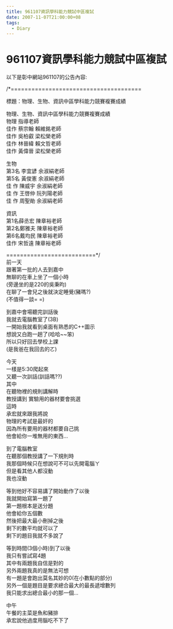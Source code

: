 ```yaml
---
title: 961107資訊學科能力競試中區複試
date: 2007-11-07T21:00:00+08
tags:
  - Diary
---
```

# 961107資訊學科能力競試中區複試

以下是彰中網站961107的公告內容:  

/\*======================================  

標題：物理、生物、資訊中區學科能力競賽複賽成績

物理、生物、資訊中區學科能力競賽複賽成績  
物理 指導老師  
佳作 蔡宗翰 賴維銘老師  
佳作 吳柏叡 梁松榮老師  
佳作 林晉緯 賴文哲老師  
佳作 黃偉晉 梁松榮老師  
  
生物  
第3名 李宜諺 余淑絹老師  
第5名 黃俊憲 余淑絹老師  
佳 作 陳威宇 余淑絹老師  
佳 作 王啓仲 阮列陽老師  
佳 作 周聖勛 余淑絹老師  
  
資訊  
第1名薛丞宏 陳章裕老師  
第2名鄭雅夫 陳章裕老師  
第6名戴均民 陳章裕老師  
佳作 宋哲遠 陳章裕老師  
  
\==========================\*/  
前一天  
跟著第一批的人去到嘉中  
無聊的在車上坐了一個小時  
(旁邊坐的是220的吳秉昀)  
在聊了一會兒之後就決定睡覺(豬嗎?)  
(不值得一談= =)  
  
到嘉中會場聽完訓話後  
我就去電腦教室了(3B)  
一開始我就看到桌面有熟悉的C++圖示  
想說又白跑一趟了(哈哈~~笨)  
所以只好回去學校上課  
(是我爸在我回去的ㄛ)  
  
今天  
一樣是5:30爬起來  
又聽一次訓話(訓話嗎??)  
其中  
在聽物裡的規則講解時  
教授講到 實驗用的器材要會挑選  
這時  
承宏就來跟我將說  
物理的考試是最奸的  
因為所有要用的器材都要自己挑  
他會給你一堆無用的東西...  
  
到了電腦教室  
在聽那個教授講了一下規則時  
我那個時候只在想說可不可以先開電腦ㄚ  
但是看其他人都沒動  
我也沒動  
  
等到他好不容易講了開始動作了以後  
我就開始寫第一題了  
第一題根本是送分題  
他會給你五個數  
然後把最大最小刪掉之後  
剩下的數平均就可以了  
剩下的題目我就不多說了  
  
等到時間(3個小時)到了以後  
我只有嘗試寫4題  
其中有兩題我自信是對的  
另外兩題我真的是無法可想  
有一題是會跑出莫名其妙的0(在小數點的部分)  
另外一個是題目是要求總合最大的最長遞增數列  
我只能求出總合最小的那一個...  
  
中午  
午餐的主菜是魚和豬排  
承宏說他過度用腦吃不下了
